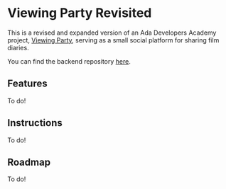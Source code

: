 # Viewing Party Revisited

This is a revised and expanded version of an Ada Developers Academy project, [Viewing Party](https://github.com/ada-ac2/viewing-party), serving as a small social platform for sharing film diaries.

You can find the backend repository [here](https://github.com/yaelso/viewing-party-api).

## Features

To do!

## Instructions

To do!

## Roadmap

To do!
